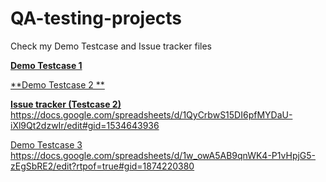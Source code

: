 # QA-testing-projects

Check my Demo Testcase and Issue tracker files 

[**Demo Testcase 1**](https://docs.google.com/spreadsheets/d/1KJkOhmWNiOjhguj0Gp-zNuru_n65rwRablcbSpJYJNk/edit#gid=0)  

[**Demo Testcase 2 **](https://docs.google.com/spreadsheets/d/1AnMR7kmuI070n4Y8-QGd3LTQlHvQciX3/edit?rtpof=true#gid=1591021598) 

[**Issue tracker (Testcase 2)**](https://docs.google.com/spreadsheets/d/1QyCrbwS15DI6pfMYDaU-iXl9Qt2dzwIr/edit#gid=1534643936)  https://docs.google.com/spreadsheets/d/1QyCrbwS15DI6pfMYDaU-iXl9Qt2dzwIr/edit#gid=1534643936

[Demo Testcase 3 ](https://docs.google.com/spreadsheets/d/1w_owA5AB9qnWK4-P1vHpjG5-zEgSbRE2/edit?rtpof=true#gid=1874220380)https://docs.google.com/spreadsheets/d/1w_owA5AB9qnWK4-P1vHpjG5-zEgSbRE2/edit?rtpof=true#gid=1874220380
